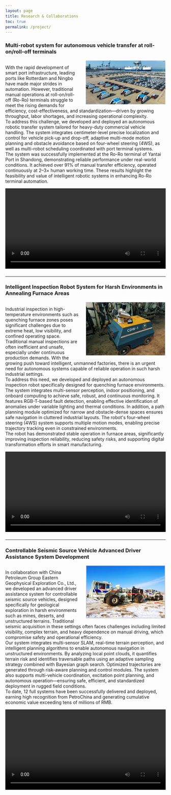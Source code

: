 ```yaml
---
layout: page
title: Research & Collaborations
toc: true
permalink: /project/
---
```


### Multi-robot system for autonomous vehicle transfer at roll-on/roll-off terminals


<div style="overflow: hidden;">
  <img src="/pic/1.png" alt="图片名称"
       style="float: right; width: 50%; margin-left: 20px; margin-bottom: 10px;">
  <p>
    With the rapid development of smart port infrastructure, leading ports like Rotterdam and Ningbo have made major strides in automation. However, traditional manual operations at roll-on/roll-off (Ro-Ro) terminals struggle to meet the rising demands for efficiency, cost-effectiveness, and standardization—driven by growing throughput, labor shortages, and increasing operational complexity.<br>
    To address this challenge, we developed and deployed an autonomous robotic transfer system tailored for heavy-duty commercial vehicle handling. The system integrates centimeter-level precise localization and control for vehicle pick-up and drop-off, adaptive multi-mode motion planning and obstacle avoidance based on four-wheel steering (4WS), as well as multi-robot scheduling coordinated with port terminal systems.<br>
    The system was successfully implemented at the Ro-Ro terminal of Yantai Port in Shandong, demonstrating reliable performance under real-world conditions. It achieved over 91% of manual transfer efficiency, operated continuously at 2–3× human working time. These results highlight the feasibility and value of intelligent robotic systems in enhancing Ro-Ro terminal automation.
  </p>
</div>


<div style="overflow: hidden;">
  <video style="display: block; margin: 0 auto; width: 100%; margin-bottom: 10px;" controls>
    <source src="/pic/1.mp4" type="video/mp4">
    Your browser does not support the video tag.
  </video>
</div>

----------------------------


### Intelligent Inspection Robot System for Harsh Environments in Annealing Furnace Areas

<div style="overflow: hidden;">
  <img src="/pic/2.png" alt="图片名称"
       style="float: right; width: 50%; margin-left: 20px; margin-bottom: 10px;">
  <p>
    Industrial inspection in high-temperature environments such as quenching furnace zones poses significant challenges due to extreme heat, low visibility, and confined operating space. Traditional manual inspections are often inefficient and unsafe, especially under continuous production demands. With the growing push toward intelligent, unmanned factories, there is an urgent need for autonomous systems capable of reliable operation in such harsh industrial settings.<br>
    To address this need, we developed and deployed an autonomous inspection robot specifically designed for quenching furnace environments. The system integrates multi-sensor perception, indoor positioning, and onboard computing to achieve safe, robust, and continuous monitoring. It features RGB-T-based fault detection, enabling effective identification of anomalies under variable lighting and thermal conditions. In addition, a path planning module optimized for narrow and obstacle-dense spaces ensures safe navigation in cluttered industrial layouts. The robot's four-wheel steering (4WS) system supports multiple motion modes, enabling precise trajectory tracking even in constrained environments.<br>
    The robot has demonstrated stable operation in furnace areas, significantly improving inspection reliability, reducing safety risks, and supporting digital transformation efforts in smart manufacturing.
  </p>
</div>

<div style="overflow: hidden;">
  <video style="display: block; margin: 0 auto; width: 100%; margin-bottom: 10px;" controls>
    <source src="/pic/2.mp4" type="video/mp4">
    Your browser does not support the video tag.
  </video>
</div>

-----------------------------

### Controllable Seismic Source Vehicle Advanced Driver Assistance System Development


<div style="overflow: hidden;">
  <img src="/pic/3.png" alt="图片名称"
       style="float: right; width: 50%; margin-left: 20px; margin-bottom: 10px;">
  <p>
    In collaboration with China Petroleum Group Eastern Geophysical Exploration Co., Ltd., we developed an advanced driver assistance system for controllable seismic source vehicles, designed specifically for geological exploration in harsh environments such as mines, deserts, and unstructured terrains. Traditional seismic acquisition in these settings often faces challenges including limited visibility, complex terrain, and heavy dependence on manual driving, which compromise safety and operational efficiency.<br>
    Our system integrates multi-sensor SLAM, real-time terrain perception, and intelligent planning algorithms to enable autonomous navigation in unstructured environments. By analyzing local point clouds, it quantifies terrain risk and identifies traversable paths using an adaptive sampling strategy combined with Bayesian graph search. Optimized trajectories are generated through risk-aware planning and control modules. The system also supports multi-vehicle coordination, excitation point planning, and autonomous operation—ensuring safe, efficient, and standardized deployment in rugged field conditions.<br>
    To date, 12 full systems have been successfully delivered and deployed, earning high recognition from PetroChina and generating cumulative economic value exceeding tens of millions of RMB.
  </p>
</div>

<div style="overflow: hidden;">
  <video style="display: block; margin: 0 auto; width: 100%; margin-bottom: 10px;" controls>
    <source src="/pic/3.mp4" type="video/mp4">
    Your browser does not support the video tag.
  </video>
</div>